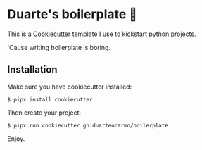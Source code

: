 # Duarte's boilerplate 🍪

This is a [Cookiecutter](https://github.com/cookiecutter/cookiecutter) template I use to kickstart python projects.

'Cause writing boilerplate is boring.

## Installation

Make sure you have cookiecutter installed:

```shell
$ pipx install cookiecutter
```

Then create your project:

```shell
$ pipx run cookiecutter gh:duarteocarmo/boilerplate
```

Enjoy.
